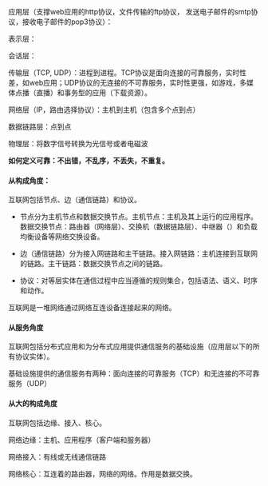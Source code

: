 应用层（支撑web应用的http协议，文件传输的ftp协议， 发送电子邮件的smtp协议，接收电子邮件的pop3协议）：

表示层：

会话层：

传输层（TCP, UDP）：进程到进程。TCP协议是面向连接的可靠服务，实时性差，如web应用；UDP协议的无连接的不可靠服务，实时性更强，如游戏，多媒体点播（直播）和事务型的应用（下载资源）。

网络层（IP，路由选择协议）：主机到主机（包含多个点到点）

数据链路层：点到点

物理层：将数字信号转换为光信号或者电磁波



**如何定义可靠：不出错，不乱序，不丢失，不重复。**



#### 从构成角度：

互联网包括节点、边（通信链路）和协议。

-   节点分为主机节点和数据交换节点。主机节点：主机及其上运行的应用程序。数据交换节点：路由器（网络层）、交换机（数据链路层）、中继器（）和负载均衡设备等网络交换设备。

-   边（通信链路）分为接入网链路和主干链路。接入网链路：主机连接到互联网的链路。主干链路：数据交换节点之间的链路。
-   协议：对等层实体在通信过程中应当遵循的规则集合，包括语法、语义、时序和动作。



互联网是一堆网络通过网络互连设备连接起来的网络。



#### 从服务角度

互联网包括分布式应用和为分布式应用提供通信服务的基础设施（应用层以下的所有协议实体）。

基础设施提供的通信服务有两种：面向连接的可靠服务（TCP）和无连接的不可靠服务（UDP）



#### 从大的构成角度

互联网包括边缘、接入、核心。

网络边缘：主机、应用程序（客户端和服务器）

网络接入：有线或无线通信链路

网络核心：互连着的路由器，网络的网络。作用是数据交换。